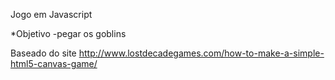 Jogo em Javascript

*Objetivo
-pegar os goblins

Baseado do site http://www.lostdecadegames.com/how-to-make-a-simple-html5-canvas-game/
